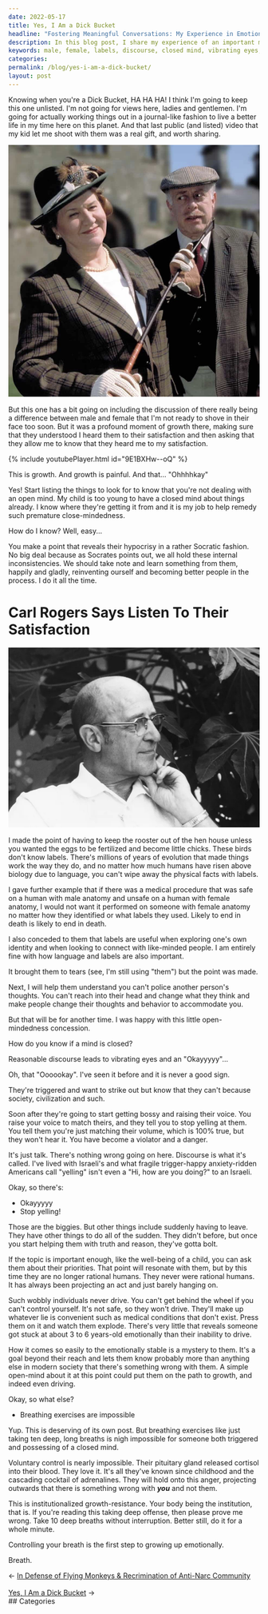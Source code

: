 ```yaml
---
date: 2022-05-17
title: Yes, I Am a Dick Bucket
headline: "Fostering Meaningful Conversations: My Experience in Emotional Growth with My Child"
description: In this blog post, I share my experience of an important moment of growth with my child, where we discussed the differences between male and female. I discuss how to identify signs of a closed mind, and how controlling your breath is the first step to emotional growth. Read this blog post to learn how to foster meaningful conversations and grow emotionally.
keywords: male, female, labels, discourse, closed mind, vibrating eyes, emotional growth, controlling breath, meaningful conversations, irrational, triggered, emotionally stable
categories: 
permalink: /blog/yes-i-am-a-dick-bucket/
layout: post
---
```



Knowing when you're a Dick Bucket, HA HA HA! I think I'm going to keep this one
unlisted. I'm not going for views here, ladies and gentlemen. I'm going for
actually working things out in a journal-like fashion to live a better life
in my time here on this planet. And that last public (and listed) video that my
kid let me shoot with them was a real gift, and worth sharing.

![Richard Bouquet is Dick Bucket](/assets/images/richard-bouquet-dick-bucket.jpg)

But this one has a bit going on including the discussion of there really being
a difference between male and female that I'm not ready to shove in their face
too soon. But it was a profound moment of growth there, making sure that they
understood I heard them to their satisfaction and then asking that they allow
me to know that they heard me to my satisfaction.

{% include youtubePlayer.html id="9E1BXHw--oQ" %}

This is growth. And growth is painful. And that... "Ohhhhkay"

Yes! Start listing the things to look for to know that you're not dealing with
an open mind. My child is too young to have a closed mind about things already.
I know where they're getting it from and it is my job to help remedy such
premature close-mindedness.

How do I know? Well, easy...

You make a point that reveals their hypocrisy in a rather Socratic fashion. No
big deal because as Socrates points out, we all hold these internal
inconsistencies. We should take note and learn something from them, happily and
gladly, reinventing ourself and becoming better people in the process. I do it
all the time.

# Carl Rogers Says Listen To Their Satisfaction

![Carl Rogers Listen And Understand To Their Satisfaction](/assets/images/carl-rogers-listen-and-understand-to-their-satisfaction.webp)

I made the point of having to keep the rooster out of the hen house unless you
wanted the eggs to be fertilized and become little chicks. These birds don't
know labels. There's millions of years of evolution that made things work the
way they do, and no matter how much humans have risen above biology due to
language, you can't wipe away the physical facts with labels.

I gave further example that if there was a medical procedure that was safe on a
human with male anatomy and unsafe on a human with female anatomy, I would not
want it performed on someone with female anatomy no matter how they identified
or what labels they used. Likely to end in death is likely to end in death.

I also conceded to them that labels are useful when exploring one's own
identity and when looking to connect with like-minded people. I am entirely
fine with how language and labels are also important.

It brought them to tears (see, I'm still using "them") but the point was made.

Next, I will help them understand you can't police another person's thoughts.
You can't reach into their head and change what they think and make people
change their thoughts and behavior to accommodate you.

But that will be for another time. I was happy with this little open-mindedness
concession.

How do you know if a mind is closed?

Reasonable discourse leads to vibrating eyes and an "Okayyyyy"...

Oh, that "Oooookay". I've seen it before and it is never a good sign.

They're triggered and want to strike out but know that they can't because
society, civilization and such.

Soon after they're going to start getting bossy and raising their voice. You
raise your voice to match theirs, and they tell you to stop yelling at them.
You tell them you're just matching their volume, which is 100% true, but they
won't hear it. You have become a violator and a danger.

It's just talk. There's nothing wrong going on here. Discourse is what it's
called. I've lived with Israeli's and what fragile trigger-happy
anxiety-ridden Americans call "yelling" isn't even a "Hi, how are you doing?"
to an Israeli.

Okay, so there's:

- Okayyyyy
- Stop yelling!

Those are the biggies. But other things include suddenly having to leave. They
have other things to do all of the sudden. They didn't before, but once you
start helping them with truth and reason, they've gotta bolt.

If the topic is important enough, like the well-being of a child, you can ask
them about their priorities. That point will resonate with them, but by this
time they are no longer rational humans. They never were rational humans. It
has always been projecting an act and just barely hanging on.

Such wobbly individuals never drive. You can't get behind the wheel if you
can't control yourself. It's not safe, so they won't drive. They'll make up
whatever lie is convenient such as medical conditions that don't exist. Press
them on it and watch them explode. There's very little that reveals someone got
stuck at about 3 to 6 years-old emotionally than their inability to drive.

How it comes so easily to the emotionally stable is a mystery to them. It's a
goal beyond their reach and lets them know probably more than anything else in
modern society that there's something wrong with them. A simple open-mind about
it at this point could put them on the path to growth, and indeed even driving.

Okay, so what else?

- Breathing exercises are impossible

Yup. This is deserving of its own post. But breathing exercises like just
taking ten deep, long breaths is nigh impossible for someone both triggered and
possessing of a closed mind.

Voluntary control is nearly impossible. Their pituitary gland released cortisol
into their blood. They love it. It's all they've known since childhood and the
cascading cocktail of adrenalines. They will hold onto this anger, projecting
outwards that there is something wrong with ***you*** and not them.

This is institutionalized growth-resistance. Your body being the institution,
that is. If you're reading this taking deep offense, then please prove me
wrong. Take 10 deep breaths without interruption. Better still, do it for a
whole minute.

Controlling your breath is the first step to growing up emotionally.

Breath.


<div class="arrow-links"><div class="post-nav-prev"><span class="arrow">&larr;&nbsp;</span><a href="/blog/in-defense-of-flying-monkeys-recrimination-of-anti-narc-community/">In Defense of Flying Monkeys & Recrimination of Anti-Narc Community</a></div> &nbsp; <div class="post-nav-next"><a href="/blog/yes-i-am-a-dick-bucket/">Yes, I Am a Dick Bucket</a><span class="arrow">&nbsp;&rarr;</span></div></div>
## Categories

<ul></ul>